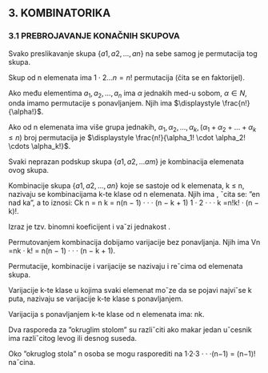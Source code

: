 ## 3. KOMBINATORIKA

### 3.1 PREBROJAVANJE KONAČNIH SKUPOVA

Svako preslikavanje skupa $\{a1, a2,  \dots , an\}$ na sebe samog je permutacija tog skupa.

Skup od n elemenata ima $1\cdot2\dots n = n!$ permutacija (čita se en faktorijel).

Ako među elementima $a_1, a_2, \dots, a_n$ ima $\alpha$ jednakih med-u sobom, $\alpha \in N$, onda imamo permutacije s ponavljanjem. Njih ima $\displaystyle \frac{n!}{\alpha!}$.

Ako od n elemenata ima više grupa jednakih, $α_1, α_2,\dots, α_k, (α_1 + α_2 + \dots + α_k \le n)$ broj permutacija je   $\displaystyle \frac{n!}{\alpha_1! \cdot \alpha_2! \cdots  \alpha_k!}$.



Svaki neprazan podskup skupa $\{a1, a2, . . .am\}$ je kombinacija elemenata ovog
skupa.

Kombinacije skupa $\{a1, a2, . . . , an\}$ koje se sastoje od k elemenata, k ≤ n, nazivaju se kombinacijama k-te klase od n elemenata. Njih ima
, ˇcita se: ”en
nad ka”, a to iznosi: Ck
n = n k = n(n − 1) · · · (n − k + 1) 1 · 2 · · · k
=n!k! · (n − k)!.


Izraz je tzv. binomni koeficijent i vaˇzi jednakost
  .

Permutovanjem kombinacija dobijamo varijacije bez ponavljanja. Njih ima Vn =nk · k! = n(n − 1) · · · (n − k + 1).

Permutacije, kombinacije i varijacije se nazivaju i reˇcima od elemenata skupa.

Varijacije k-te klase u kojima svaki elemenat moˇze da se pojavi najviˇse k puta,
nazivaju se varijacije k-te klase s ponavljanjem. 

Varijacija s ponavljanjem k-te klase
od n elemenata ima: nk.

Dva rasporeda za ”okruglim stolom” su razliˇciti ako makar jedan uˇcesnik ima
razliˇcitog levog ili desnog suseda.

Oko ”okruglog stola” n osoba se mogu rasporediti na 1·2·3 · · ·(n−1) = (n−1)!
naˇcina.